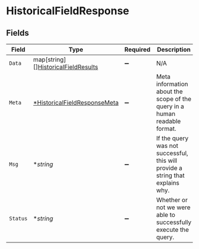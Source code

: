 # HistoricalFieldResponse


## Fields

| Field                                                                                | Type                                                                                 | Required                                                                             | Description                                                                          |
| ------------------------------------------------------------------------------------ | ------------------------------------------------------------------------------------ | ------------------------------------------------------------------------------------ | ------------------------------------------------------------------------------------ |
| `Data`                                                                               | map[string][][HistoricalFieldResults](../../models/shared/historicalfieldresults.md) | :heavy_minus_sign:                                                                   | N/A                                                                                  |
| `Meta`                                                                               | [*HistoricalFieldResponseMeta](../../models/shared/historicalfieldresponsemeta.md)   | :heavy_minus_sign:                                                                   | Meta information about the scope of the query in a human readable format.            |
| `Msg`                                                                                | **string*                                                                            | :heavy_minus_sign:                                                                   | If the query was not successful, this will provide a string that explains why.       |
| `Status`                                                                             | **string*                                                                            | :heavy_minus_sign:                                                                   | Whether or not we were able to successfully execute the query.                       |
